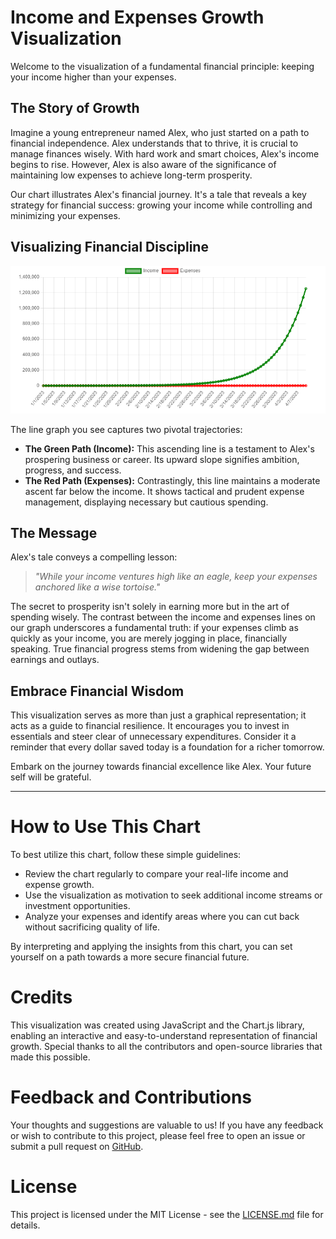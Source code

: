 # Income and Expenses Growth Visualization

Welcome to the visualization of a fundamental financial principle: keeping your income higher than your expenses.

## The Story of Growth

Imagine a young entrepreneur named Alex, who just started on a path to financial independence. Alex understands that to thrive, it is crucial to manage finances wisely. With hard work and smart choices, Alex's income begins to rise. However, Alex is also aware of the significance of maintaining low expenses to achieve long-term prosperity.

Our chart illustrates Alex's financial journey. It's a tale that reveals a key strategy for financial success: growing your income while controlling and minimizing your expenses.

## Visualizing Financial Discipline

![Income vs Expenses Over Time](https://raw.githubusercontent.com/gboytyro/income-and-expense/main/chart%20income%20expense.png)

The line graph you see captures two pivotal trajectories:

- **The Green Path (Income):** This ascending line is a testament to Alex's prospering business or career. Its upward slope signifies ambition, progress, and success.
- **The Red Path (Expenses):** Contrastingly, this line maintains a moderate ascent far below the income. It shows tactical and prudent expense management, displaying necessary but cautious spending.

## The Message

Alex's tale conveys a compelling lesson:

> _"While your income ventures high like an eagle, keep your expenses anchored like a wise tortoise."_

The secret to prosperity isn't solely in earning more but in the art of spending wisely. The contrast between the income and expenses lines on our graph underscores a fundamental truth: if your expenses climb as quickly as your income, you are merely jogging in place, financially speaking. True financial progress stems from widening the gap between earnings and outlays.

## Embrace Financial Wisdom

This visualization serves as more than just a graphical representation; it acts as a guide to financial resilience. It encourages you to invest in essentials and steer clear of unnecessary expenditures. Consider it a reminder that every dollar saved today is a foundation for a richer tomorrow.

Embark on the journey towards financial excellence like Alex. Your future self will be grateful.

---
# How to Use This Chart

To best utilize this chart, follow these simple guidelines:

- Review the chart regularly to compare your real-life income and expense growth.
- Use the visualization as motivation to seek additional income streams or investment opportunities.
- Analyze your expenses and identify areas where you can cut back without sacrificing quality of life.

By interpreting and applying the insights from this chart, you can set yourself on a path towards a more secure financial future.

# Credits

This visualization was created using JavaScript and the Chart.js library, enabling an interactive and easy-to-understand representation of financial growth. Special thanks to all the contributors and open-source libraries that made this possible.

# Feedback and Contributions

Your thoughts and suggestions are valuable to us! If you have any feedback or wish to contribute to this project, please feel free to open an issue or submit a pull request on [GitHub](https://github.com/your-username/your-repository).

# License

This project is licensed under the MIT License - see the [LICENSE.md](LICENSE) file for details.
